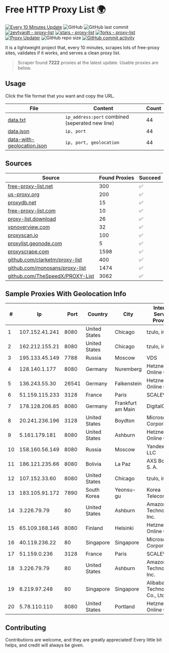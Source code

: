 
# Free HTTP Proxy List 🌍

[![Every 10 Minutes Update](https://github.com/mertguvencli/http-proxy-list/actions/workflows/main.yml/badge.svg?branch=main)](https://github.com/mertguvencli/http-proxy-list/actions/workflows/main.yml)
![GitHub](https://img.shields.io/github/license/mertguvencli/http-proxy-list)
![GitHub last commit](https://img.shields.io/github/last-commit/mertguvencli/http-proxy-list)
[![zevtyardt - proxy-list](https://img.shields.io/static/v1?label=zevtyardt&message=proxy-list&color=blue&logo=github)](https://github.com/zevtyardt/proxy-list "Go to GitHub repo")
[![stars - proxy-list](https://img.shields.io/github/stars/zevtyardt/proxy-list?style=social)](https://github.com/zevtyardt/proxy-list)
[![forks - proxy-list](https://img.shields.io/github/forks/zevtyardt/proxy-list?style=social)](https://github.com/zevtyardt/proxy-list)
[![Proxy Updater](https://github.com/zevtyardt/proxy-list/workflows/Proxy%20Updater/badge.svg)](https://github.com/zevtyardt/proxy-list/actions?query=workflow:"Proxy+Updater")
![GitHub repo size](https://img.shields.io/github/repo-size/zevtyardt/proxy-list)
[![GitHub commit activity](https://img.shields.io/github/commit-activity/m/zevtyardt/proxy-list?logo=commits)](https://github.com/zevtyardt/proxy-list/commits/main)

It is a lightweight project that, every 10 minutes, scrapes lots of free-proxy sites, validates if it works, and serves a clean proxy list.

> Scraper found **7222** proxies at the latest update. Usable proxies are below.

## Usage

Click the file format that you want and copy the URL.

|File|Content|Count|
|----|-------|-----|
|[data.txt](https://raw.githubusercontent.com/mertguvencli/http-proxy-list/main/proxy-list/data.txt)|`ip_address:port` combined (seperated new line)|44|
|[data.json](https://raw.githubusercontent.com/mertguvencli/http-proxy-list/main/proxy-list/data.json)|`ip, port`|44|
|[data-with-geolocation.json](https://raw.githubusercontent.com/mertguvencli/http-proxy-list/main/proxy-list/data-with-geolocation.json)|`ip, port, geolocation`|44|

## Sources

|Source|Found Proxies|Succeed|
|------|-------------|-------|
|[free-proxy-list.net](https://free-proxy-list.net)|300|✅|
|[us-proxy.org](https://www.us-proxy.org)|200|✅|
|[proxydb.net](http://proxydb.net)|15|✅|
|[free-proxy-list.com](https://free-proxy-list.com/?page=&port=&type%5B%5D=http&type%5B%5D=https&up_time=0&search=Search)|10|✅|
|[proxy-list.download](https://www.proxy-list.download/HTTP)|26|✅|
|[vpnoverview.com](https://vpnoverview.com/privacy/anonymous-browsing/free-proxy-servers)|32|✅|
|[proxyscan.io](https://www.proxyscan.io)|100|✅|
|[proxylist.geonode.com](https://proxylist.geonode.com/api/proxy-list?limit=300&page=1&sort_by=lastChecked&sort_type=desc&protocols=http,https)|5|✅|
|[proxyscrape.com](https://api.proxyscrape.com/v2/?request=displayproxies&protocol=http&timeout=10000&country=all&ssl=all&anonymity=all)|1598|✅|
|[github.com/clarketm/proxy-list](https://raw.githubusercontent.com/clarketm/proxy-list/master/proxy-list-raw.txt)|400|✅|
|[github.com/monosans/proxy-list](https://raw.githubusercontent.com/monosans/proxy-list/main/proxies/http.txt)|1474|✅|
|[github.com/TheSpeedX/PROXY-List](https://raw.githubusercontent.com/TheSpeedX/PROXY-List/master/http.txt)|3062|✅|


## Sample Proxies With Geolocation Info

|#|Ip|Port|Country|City|Internet Service Provider|
|-|--|----|-------|----|-------------------------|
|1|107.152.41.241|8080|United States|Chicago|tzulo, inc.|
|2|162.212.155.21|8080|United States|Chicago|tzulo, inc.|
|3|195.133.45.149|7788|Russia|Moscow|VDS|
|4|128.140.1.177|8080|Germany|Nuremberg|Hetzner Online GmbH|
|5|136.243.55.30|26541|Germany|Falkenstein|Hetzner Online GmbH|
|6|51.159.115.233|3128|France|Paris|SCALEWAY|
|7|178.128.206.85|8080|Germany|Frankfurt am Main|DigitalOcean|
|8|20.241.236.196|3128|United States|Boydton|Microsoft Corporation|
|9|5.161.179.181|8080|United States|Ashburn|Hetzner Online GmbH|
|10|158.160.56.149|8080|Russia|Moscow|Yandex.Cloud LLC|
|11|186.121.235.66|8080|Bolivia|La Paz|AXS Bolivia S. A.|
|12|107.152.33.60|8080|United States|Chicago|tzulo, inc.|
|13|183.105.91.172|7890|South Korea|Yeonsu-gu|Korea Telecom|
|14|3.226.79.79|80|United States|Ashburn|Amazon Technologies Inc.|
|15|65.109.168.146|8080|Finland|Helsinki|Hetzner Online GmbH|
|16|40.119.236.22|80|Singapore|Singapore|Microsoft Corporation|
|17|51.159.0.236|3128|France|Paris|SCALEWAY|
|18|3.226.79.79|80|United States|Ashburn|Amazon Technologies Inc.|
|19|8.219.97.248|80|Singapore|Singapore|Alibaba (US) Technology Co., Ltd.|
|20|5.78.110.110|8080|United States|Portland|Hetzner Online GmbH|



## Contributing

Contributions are welcome, and they are greatly appreciated! Every
little bit helps, and credit will always be given.

